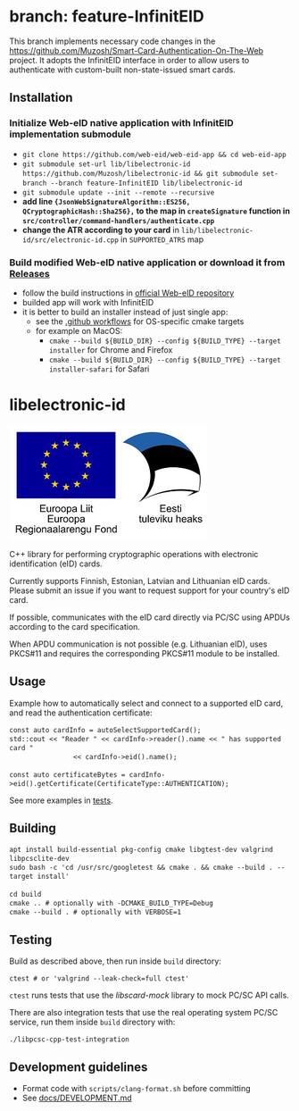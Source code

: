 # branch: feature-InfinitEID

This branch implements necessary code changes in the <https://github.com/Muzosh/Smart-Card-Authentication-On-The-Web> project. It adopts the InfinitEID interface in order to allow users to authenticate with custom-built non-state-issued smart cards.

## Installation

### Initialize Web-eID native application with InfinitEID implementation submodule

* `git clone https://github.com/web-eid/web-eid-app && cd web-eid-app`
* `git submodule set-url lib/libelectronic-id https://github.com/Muzosh/libelectronic-id && git submodule set-branch --branch feature-InfinitEID lib/libelectronic-id`
* `git submodule update --init --remote --recursive`
* **add line `{JsonWebSignatureAlgorithm::ES256, QCryptographicHash::Sha256},` to the map in `createSignature` function in `src/controller/command-handlers/authenticate.cpp`**
* **change the ATR according to your card** in `lib/libelectronic-id/src/electronic-id.cpp` in `SUPPORTED_ATRS` map

### Build modified Web-eID native application or download it from [Releases](https://github.com/Muzosh/libelectronic-id/releases)

* follow the build instructions in [official Web-eID repository](https://github.com/web-eid/web-eid-app#building-and-testing)
* builded app will work with InfinitEID
* it is better to build an installer instead of just single app:
    * see the [.github workflows](https://github.com/web-eid/web-eid-app/tree/main/.github/workflows) for OS-specific cmake targets
    * for example on MacOS:
        * `cmake --build ${BUILD_DIR} --config ${BUILD_TYPE} --target installer` for Chrome and Firefox
        * `cmake --build ${BUILD_DIR} --config ${BUILD_TYPE} --target installer-safari` for Safari

# libelectronic-id

![European Regional Development Fund](https://github.com/open-eid/DigiDoc4-Client/blob/master/client/images/EL_Regionaalarengu_Fond.png)

C++ library for performing cryptographic operations with electronic identification (eID) cards.

Currently supports Finnish, Estonian, Latvian and Lithuanian eID cards. Please
submit an issue if you want to request support for your country's eID card.

If possible, communicates with the eID card directly via PC/SC using APDUs
according to the card specification.

When APDU communication is not possible (e.g. Lithuanian eID), uses PKCS#11 and
requires the corresponding PKCS#11 module to be installed.

## Usage

Example how to automatically select and connect to a supported eID card, and
read the authentication certificate:

    const auto cardInfo = autoSelectSupportedCard();
    std::cout << "Reader " << cardInfo->reader().name << " has supported card "
                    << cardInfo->eid().name();

    const auto certificateBytes = cardInfo->eid().getCertificate(CertificateType::AUTHENTICATION);

See more examples in [tests](tests).

## Building

    apt install build-essential pkg-config cmake libgtest-dev valgrind libpcsclite-dev
    sudo bash -c 'cd /usr/src/googletest && cmake . && cmake --build . --target install'

    cd build
    cmake .. # optionally with -DCMAKE_BUILD_TYPE=Debug
    cmake --build . # optionally with VERBOSE=1

## Testing

Build as described above, then run inside `build` directory:

    ctest # or 'valgrind --leak-check=full ctest'

`ctest` runs tests that use the _libscard-mock_ library to mock PC/SC API calls.

There are also integration tests that use the real operating system PC/SC
service, run them inside `build` directory with:

    ./libpcsc-cpp-test-integration

## Development guidelines

* Format code with `scripts/clang-format.sh` before committing
* See [docs/DEVELOPMENT.md](docs/DEVELOPMENT.md)
